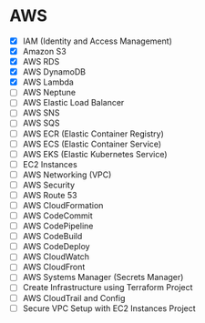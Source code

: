 # AWS

- [x] IAM (Identity and Access Management)
- [x] Amazon S3
- [x] AWS RDS
- [x] AWS DynamoDB
- [x] AWS Lambda
- [ ] AWS Neptune
- [ ] AWS Elastic Load Balancer
- [ ] AWS SNS
- [ ] AWS SQS
- [ ] AWS ECR (Elastic Container Registry)
- [ ] AWS ECS (Elastic Container Service)
- [ ] AWS EKS (Elastic Kubernetes Service)
- [ ] EC2 Instances
- [ ] AWS Networking (VPC)
- [ ] AWS Security
- [ ] AWS Route 53
- [ ] AWS CloudFormation
- [ ] AWS CodeCommit
- [ ] AWS CodePipeline
- [ ] AWS CodeBuild
- [ ] AWS CodeDeploy
- [ ] AWS CloudWatch
- [ ] AWS CloudFront
- [ ] AWS Systems Manager (Secrets Manager)
- [ ] Create Infrastructure using Terraform Project
- [ ] AWS CloudTrail and Config
- [ ] Secure VPC Setup with EC2 Instances Project
